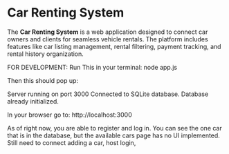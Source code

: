 # Car Renting System
The **Car Renting System** is a web application designed to connect car owners and clients for seamless vehicle rentals. The platform includes features like car listing management, rental filtering, payment tracking, and rental history organization.

FOR DEVELOPMENT:
Run This in your terminal:
node app.js

Then this should pop up: 

Server running on port 3000
Connected to SQLite database.
Database already initialized.

In your browser go to:
http://localhost:3000

As of right now, you are able to register and log in. You can see the one car that is in the database, but the available cars page has no UI implemented. Still need to connect adding a car, host login, 

